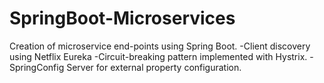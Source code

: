# SpringBoot-Microservices
Creation of microservice end-points using Spring Boot. 
  -Client discovery using Netflix Eureka
  -Circuit-breaking pattern implemented with Hystrix. 
  -SpringConfig Server for external property configuration.

